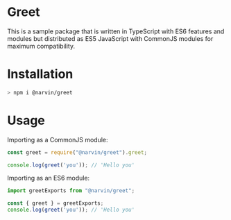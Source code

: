 # Greet

This is a sample package that is written in TypeScript with ES6 features and modules but distributed
as ES5 JavaScript with CommonJS modules for maximum compatibility.

# Installation

```Bash
> npm i @narvin/greet
```

# Usage

Importing as a CommonJS module:

```JavaScript
const greet = require("@narvin/greet").greet;

console.log(greet('you')); // 'Hello you'
```

Importing as an ES6 module:

```JavaScript
import greetExports from "@narvin/greet";

const { greet } = greetExports;
console.log(greet('you')); // 'Hello you'
```
